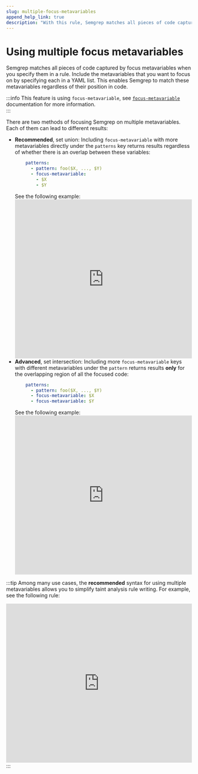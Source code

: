```yaml
---
slug: multiple-focus-metavariables
append_help_link: true
description: "With this rule, Semgrep matches all pieces of code captured by the focus metavariables."
---
```


# Using multiple focus metavariables

Semgrep matches all pieces of code captured by focus metavariables when you specify them in a rule. Include the metavariables that you want to focus on by specifying each in a YAML list. This enables Semgrep to match these metavariables regardless of their position in code.

:::info
This feature is using `focus-metavariable`, see [`focus-metavariable`](/writing-rules/rule-syntax/#focus-metavariable) documentation for more information.  
:::

There are two methods of focusing Semgrep on multiple metavariables. Each of them can lead to different results:

- **Recommended**, set union: Including `focus-metavariable` with more metavariables directly under the `patterns` key returns results regardless of whether there is an overlap between these variables:
    ```yaml
        patterns:
          - pattern: foo($X, ..., $Y)
          - focus-metavariable: 
            - $X
            - $Y
    ```
    See the following example:
    <iframe src="https://semgrep.dev/embed/editor?snippet=D602" border="0" frameBorder="0" width="100%" height="432"></iframe>
- **Advanced**, set intersection: Including more `focus-metavariable` keys with different metavariables under the `pattern` returns results **only** for the overlapping region of all the focused code:
    ```yaml
        patterns:
          - pattern: foo($X, ..., $Y)
          - focus-metavariable: $X
          - focus-metavariable: $Y
    ```
    See the following example:
    <iframe src="https://semgrep.dev/embed/editor?snippet=AqJw" border="0" frameBorder="0" width="100%" height="432"></iframe>

:::tip
Among many use cases, the **recommended** syntax for using multiple metavariables allows you to simplify taint analysis rule writing. For example, see the following rule:
<iframe src="https://semgrep.dev/embed/editor?snippet=w6Qx" border="0" frameBorder="0" width="100%" height="432"></iframe>
:::

<!-- Once this feature is no longer experimental, move the text under the ### `focus-metavariable` to docs/writing-rules/rule-syntax.md and change the # Using multiple focus metavariables header to level 4 (####) -->
